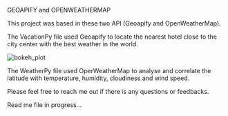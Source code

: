 GEOAPIFY and OPENWEATHERMAP

This project was based in these two API (Geoapify and OpenWeatherMap).

The VacationPy file used Geoapify to locate the nearest hotel close to the city center with the best weather in the world.

![bokeh_plot](https://user-images.githubusercontent.com/124798004/234313208-2c932ec0-400a-4181-8323-a2382cba96c4.png)


The WeatherPy file used OperWeatherMap to analyse and correlate the latitude with temperature, humidity, cloudiness and wind speed.

Please feel free to reach me out if there is any questions or feedbacks.

Read me file in progress...

